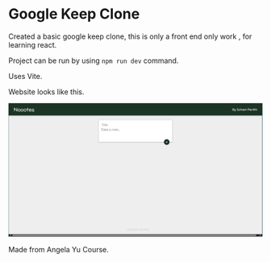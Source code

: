 # Google Keep Clone

Created a basic google keep clone, this is only a front end only work , for learning react.

Project can be run by using `npm run dev` command.

Uses Vite.

Website looks like this.

![1753357664411](image/README/1753357664411.png)

Made from Angela Yu Course.
